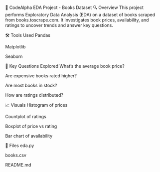 📘 CodeAlpha EDA Project - Books Dataset
🔍 Overview
This project performs Exploratory Data Analysis (EDA) on a dataset of books scraped from books.toscrape.com. It investigates book prices, availability, and ratings to uncover trends and answer key questions.

🛠️ Tools Used
Pandas

Matplotlib

Seaborn

🧠 Key Questions Explored
What’s the average book price?

Are expensive books rated higher?

Are most books in stock?

How are ratings distributed?

📈 Visuals
Histogram of prices

Countplot of ratings

Boxplot of price vs rating

Bar chart of availability

📁 Files
eda.py

books.csv


README.md
